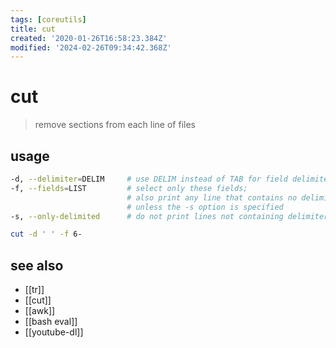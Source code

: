 ```yaml
---
tags: [coreutils]
title: cut
created: '2020-01-26T16:58:23.384Z'
modified: '2024-02-26T09:34:42.368Z'
---
```


# cut

> remove sections from each line of files 

## usage

```sh
-d, --delimiter=DELIM     # use DELIM instead of TAB for field delimiter 
-f, --fields=LIST         # select only these fields; 
                          # also print any line that contains no delimiter character, 
                          # unless the -s option is specified
-s, --only-delimited      # do not print lines not containing delimiters 
```

```sh
cut -d ' ' -f 6-
```

## see also

- [[tr]]
- [[cut]]
- [[awk]]
- [[bash eval]]
- [[youtube-dl]]
